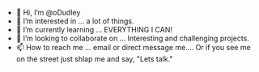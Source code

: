 - 👋 Hi, I’m @oDudley
- 👀 I’m interested in ... a lot of things.
- 🌱 I’m currently learning ... EVERYTHING I CAN!
- 💞️ I’m looking to collaborate on ... Interesting and challenging projects.
- 📫 How to reach me ...  email or direct message me.... Or if you see me on the street just shlap me and say, "Lets talk."

<!---
oDudley/oDudley is a ✨ special ✨ repository because its `README.md` (this file) appears on your GitHub profile.
You can click the Preview link to take a look at your changes.
--->
